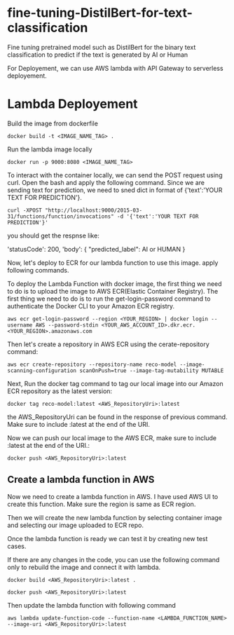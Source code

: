 # fine-tuning-DistilBert-for-text-classification
Fine tuning pretrained model such as DistilBert for the binary text classification to predict if the text is generated by AI or Human

For Deployement, we can use AWS lambda with API Gateway to serverless deployement.
# Lambda Deployement

Build the image from dockerfile

```
docker build -t <IMAGE_NAME_TAG> .
```

Run the lambda image locally

```
docker run -p 9000:8080 <IMAGE_NAME_TAG>
```

To interact with the container locally, we can send the POST request using curl. Open the bash and apply the following command. Since we are sending text for prediction, we need to sned dict in format of {'text':'YOUR TEXT FOR PREDICTION'}.

```
curl -XPOST "http://localhost:9000/2015-03-31/functions/function/invocations" -d '{'text':'YOUR TEXT FOR PREDICTION'}'
```

you should get the respnse like:

'statusCode': 200,
        'body':          {
                "predicted_label": AI or HUMAN
            }
            
Now, let's deploy to ECR for our lambda function to use this image. apply following commands.

To deploy the Lambda Function with docker image, the first thing we need to do is to upload the image to AWS ECR(Elastic Container Registry). The first thing we need to do is to run the get-login-password command to authenticate the Docker CLI to your Amazon ECR registry.

```
aws ecr get-login-password --region <YOUR_REGION> | docker login --username AWS --password-stdin <YOUR_AWS_ACCOUNT_ID>.dkr.ecr.<YOUR_REGION>.amazonaws.com
```

Then let's create a repository in AWS ECR using the cerate-repository command:

```
aws ecr create-repository --repository-name reco-model --image-scanning-configuration scanOnPush=true --image-tag-mutability MUTABLE
```

Next, Run the docker tag command to tag our local image into our Amazon ECR repository as the latest version:

```
docker tag reco-model:latest <AWS_RepositoryUri>:latest
```

the AWS_RepositoryUri can be found in the response of previous command. Make sure to include :latest at the end of the URI.

Now we can push our local image to the AWS ECR, make sure to include :latest at the end of the URI.:

```
docker push <AWS_RepositoryUri>:latest
```

## Create a lambda function in AWS
Now we need to create a  lambda function in AWS. I have used AWS UI to create this function. Make sure the region is same as ECR region.

Then we will create the new lambda function by selecting container image and selecting our image uploaded to ECR repo. 

Once the lambda function is ready we can test it by creating new test cases.

If there are any changes in the code, you can use the following command only to rebuild the image and connect it with lambda.

```
docker build <AWS_RepositoryUri>:latest .
```

```
docker push <AWS_RepositoryUri>:latest         
```
Then update the lambda function with following command
```
aws lambda update-function-code --function-name <LAMBDA_FUNCTION_NAME> --image-uri <AWS_RepositoryUri>:latest
```

